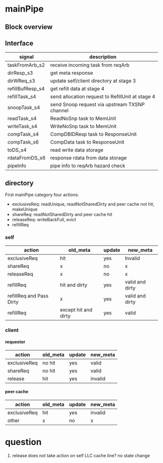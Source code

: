 # mainPipe
## Block overview
## Interface
|signal|description|
|---|--|
|taskFromArb_s2|receive incoming task from reqArb|
|dirResp_s3| get meta response|
|dirWReq_s3| update self/client directory at stage 3|
|refillBufResp_s4| get refill data at stage 4 |
|refillTask_s4| send allocation request to RefillUnit at stage 4|
|snoopTask_s4| send Snoop request via upstream TXSNP channel|
|readTask_s4| ReadNoSnp task to MemUnit|
|writeTask_s4| WriteNoSnp task to MemUnit|
|compTask_s4| CompDBIDResp task to ResponseUnit|
|compTask_s6| CompData task to ResponseUnit|
|toDS_s4| read write data storage|
|rdataFromDS_s6| response rdata from data storage|
|pipeInfo| pipe info to reqArb hazard check|
## directory
First mainPipe category four actions:

* exclusiveReq: readUnique, readNotSharedDirty and peer cache not hit, makeUnique
* shareReq: readNotSharedDirty and peer cache hit
* releaseReq: writeBackFull, evict
* refillReq
### self
|action|old_meta|update|new_meta|
|---|---|---|---|
|exclusiveReq|hit|yes|Invalid|
|shareReq|x|no|x|
|releaseReq|x|no|x|
|refillReq|hit and dirty|yes|valid and dirty|
|refillReq and Pass Dirty|x|yes|valid and dirty|
|refillReq|except hit and dirty|yes|valid|
### client
#### requester
|action|old_meta|update|new_meta|
|---|---|---|---|
|exclusiveReq|no hit|yes|valid|
|shareReq|no hit|yes|valid|
|release|hit|yes|invalid|
#### peer cache
|action|old_meta|update|new_meta|
|---|---|---|---|
|exclusiveReq|hit|yes|invalid|
|other|x|no|x|

# question
1. release does not take action on self LLC cache line? no state change

